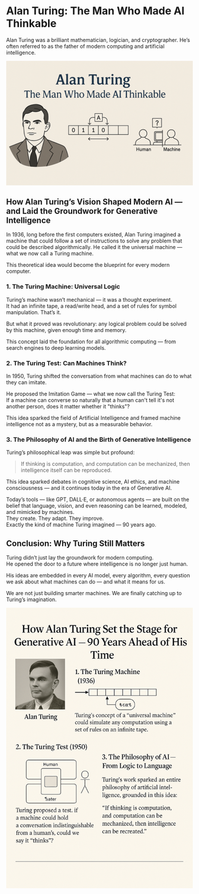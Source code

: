 # Alan Turing: The Man Who Made AI Thinkable

Alan Turing was a brilliant mathematician, logician, and cryptographer. He’s often referred to as the father of modern computing and artificial intelligence.

![Alan Turing Article](images/Alan_Turing_article.png)

## How Alan Turing’s Vision Shaped Modern AI — and Laid the Groundwork for Generative Intelligence

In 1936, long before the first computers existed, Alan Turing imagined a machine that could follow a set of instructions to solve any problem that could be described algorithmically. He called it the universal machine — what we now call a Turing machine.

This theoretical idea would become the blueprint for every modern computer.

### 1. The Turing Machine: Universal Logic
Turing’s machine wasn’t mechanical — it was a thought experiment.  
It had an infinite tape, a read/write head, and a set of rules for symbol manipulation. That’s it.

But what it proved was revolutionary: any logical problem could be solved by this machine, given enough time and memory.

This concept laid the foundation for all algorithmic computing — from search engines to deep learning models.

### 2. The Turing Test: Can Machines Think?
In 1950, Turing shifted the conversation from what machines can do to what they can imitate.

He proposed the Imitation Game — what we now call the Turing Test:  
If a machine can converse so naturally that a human can't tell it's not another person, does it matter whether it "thinks"?

This idea sparked the field of Artificial Intelligence and framed machine intelligence not as a mystery, but as a measurable behavior.

### 3. The Philosophy of AI and the Birth of Generative Intelligence
Turing’s philosophical leap was simple but profound:

> If thinking is computation, and computation can be mechanized, then intelligence itself can be reproduced.

This idea sparked debates in cognitive science, AI ethics, and machine consciousness — and it continues today in the era of Generative AI.

Today’s tools — like GPT, DALL·E, or autonomous agents — are built on the belief that language, vision, and even reasoning can be learned, modeled, and mimicked by machines.  
They create. They adapt. They improve.  
Exactly the kind of machine Turing imagined — 90 years ago.

## Conclusion: Why Turing Still Matters
Turing didn’t just lay the groundwork for modern computing.  
He opened the door to a future where intelligence is no longer just human.

His ideas are embedded in every AI model, every algorithm, every question we ask about what machines can do — and what it means for us.

We are not just building smarter machines. We are finally catching up to Turing’s imagination.

![Alan Turing One Pager](images/Alan_Turing_one_pager.png)